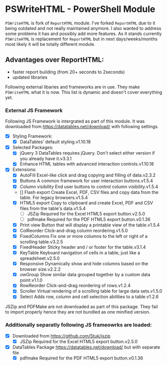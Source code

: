 # PSWriteHTML - PowerShell Module

`PSWriteHTML` is fork of `ReportHTML` module. I've forked `ReportHTML` due to it being outdated and not really maintained anymore. I also wanted to address some problems it has and possibly add more features. As it stands currently `PSWriteHTML` is replacement for `ReportHTML` but in next days/weeks/months most likely it will be totally different module.

## Advantages over ReportHTML:
- faster report building (from 20+ seconds to 2seconds)
- updated libraries


Following external libaries and frameworks are in use. They make `PSWriteHTML` what it is now. This list is dynamic and doesn't cover everything yet.

### External JS Framework

Following JS Framework is intergrated as part of this module. It was downloaded from https://datatables.net/download/ with following settings.

- [x] Styling Framework:
    - [x] DataTables' default styling.v1.10.18
- [x] Selected Packages:
    - [x] jQuery 3 DataTables requires jQuery. Don't select either version if you already have it.v3.3.1
    - [x] Enhance HTML tables with advanced interaction controls.v1.10.18
- [x] Extensions:
    - [x] AutoFill Excel-like click and drag copying and filling of data.v2.3.2
    - [x] Buttons A common framework for user interaction buttons.v1.5.4
    - [x] Column visibility End user buttons to control column visibility.v1.5.4
    - [] Flash export Create Excel, PDF, CSV files and copy data from the table. For legacy browsers.v1.5.4
    - [x] HTML5 export Copy to clipboard and create Excel, PDF and CSV files from the table's data.v1.5.4
        - [ ] JSZip Required for the Excel HTML5 export button.v2.5.0
        - [ ] pdfmake Required for the PDF HTML5 export button.v0.1.36
    - [x] Print view Button that will display a printable view of the table.v1.5.4
    - [x] ColReorder Click-and-drag column reordering.v1.5.0
    - [x] FixedColumns Fix one or more columns to the left or right of a scrolling table.v3.2.5
    - [x] FixedHeader Sticky header and / or footer for the table.v3.1.4
    - [x] KeyTable Keyboard navigation of cells in a table, just like a spreadsheet.v2.5.0
    - [x] Responsive Dynamically show and hide columns based on the browser size.v2.2.2
    - [x] owGroup Show similar data grouped together by a custom data point.v1.1.0
    - [x] RowReorder Click-and-drag reordering of rows.v1.2.4
    - [x] Scroller Virtual rendering of a scrolling table for large data sets.v1.5.0
    - [x] Select Adds row, column and cell selection abilities to a table.v1.2.6

JSZip and PDFMake are not downloaded as part of this package. They fail to import properly hence they are not bundled as one minified version.

### Additionally separatly following JS frameowrks are loaded:

- [x] Downloaded from https://github.com/Stuk/jszip
    - [x] JSZip Required for the Excel HTML5 export button.v2.5.0
- [x] DataTables Package https://datatables.net/download/ but with separate file
    - [x] pdfmake Required for the PDF HTML5 export button.v0.1.36